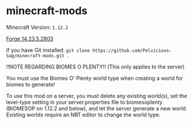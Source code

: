 # minecraft-mods

Minecraft Version: `1.12.2`

[Forge 14.23.5.2803](http://files.minecraftforge.net/maven/net/minecraftforge/forge/1.12.2-14.23.5.2803/forge-1.12.2-14.23.5.2803-installer.jar)

If you have Git installed: ```git clone https://github.com/Pelvicious-Sag/minecraft-mods.git .```

!!NOTE REGARDING BIOMES O PLENTY!! (This only applies to the server)

You must use the Biomes O' Plenty world type when creating a world for biomes to generate! 

To use this mod on a server, you must delete any existing world(s), set the level-type setting in your server.properties file to biomesoplenty (BIOMESOP on 1.12.2 and below), and let the server generate a new world.  Existing worlds require an NBT editor to change the world type.
